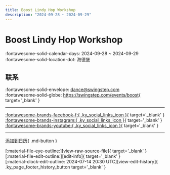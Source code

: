```yaml
---
title: Boost Lindy Hop Workshop
description: "2024-09-28 ~ 2024-09-29"
---
```


# Boost Lindy Hop Workshop 

:fontawesome-solid-calendar-days: 2024-09-28 ~ 2024-09-29  
:fontawesome-solid-location-dot: 海德堡  

## 联系

:fontawesome-solid-envelope: <dance@swingstep.com>  
:fontawesome-solid-globe: <https://swingstep.com/events/boost>{ target='_blank' }  

---

 [:fontawesome-brands-facebook-f:{ .ky_social_links_icon }](https://www.facebook.com/SwingStepDance){ target='_blank' } [:fontawesome-brands-instagram:{ .ky_social_links_icon }](https://instagram.com/swingstepdance){ target='_blank' } [:fontawesome-brands-youtube:{ .ky_social_links_icon }](https://youtube.com/@SwingStepTV){ target='_blank' }

---

[添加到日历](https://swing.news/ics/zh-Hans/2024/de_DE/boost-lindy-hop-workshop-2024.ics){ .md-button }

<div class="ky_page_footer" markdown>
<div class="ky_page_footer_trailing" markdown="span">
[:material-file-eye-outline:][view-raw-source-file]{ target='_blank' }
[:material-file-edit-outline:][edit-info]{ target='_blank' }
</div>
<div class="ky_page_footer_leading" markdown="span">
[:material-clock-edit-outline: 2024-07-14 20:30 UTC][view-edit-history]{ .ky_page_footer_history_button target='_blank' }
</div>
</div>

[view-raw-source-file]: https://github.com/swingdance/events/blob/main/2024/de_DE/boost-lindy-hop-workshop-2024.json "查看原始源文件"
[edit-info]: https://github.com/swingdance/events/issues/new?assignees=&labels=update+event&projects=&template=03-update_entity.yml&title=%5B2024%2Fde_DE%5D%20Boost%20Lindy%20Hop%20Workshop&region=de_DE&year=2024&id=boost-lindy-hop-workshop-2024&name=Boost%20Lindy%20Hop%20Workshop&org_id= "编辑信息"

[view-edit-history]: https://github.com/swingdance/events/commits/main/2024/de_DE/boost-lindy-hop-workshop-2024.json "查看编辑历史"
